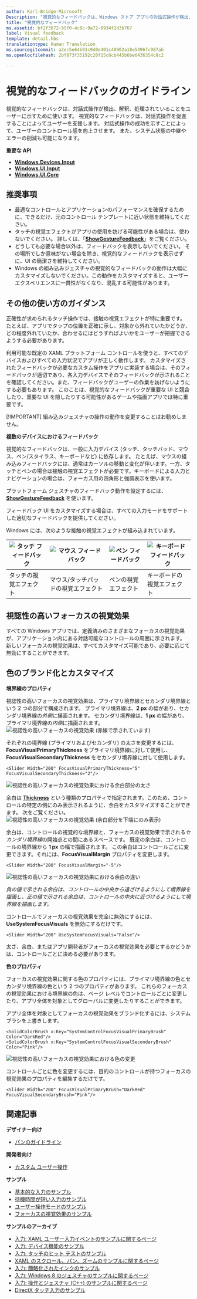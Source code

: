 ```yaml
---
author: Karl-Bridge-Microsoft
Description: "視覚的なフィードバックは、Windows ストア アプリの対話式操作が検出、解釈、処理されていることをユーザーに示すために使います。"
title: "視覚的なフィードバック"
ms.assetid: bf2f3672-95f0-4c8c-9a72-0934f2d3b767
label: Visual feedback
template: detail.hbs
translationtype: Human Translation
ms.sourcegitcommit: a2ec5e64b91c9d0e401c48902a18e5496fc987ab
ms.openlocfilehash: 2bf873f35192c20f15c6cb445b6be6436354c8c2

---
```


# 視覚的なフィードバックのガイドライン

視覚的なフィードバックは、対話式操作が検出、解釈、処理されていることをユーザーに示すために使います。 視覚的なフィードバックは、対話式操作を促進することによってユーザーを支援します。 対話式操作の成功を示すことによって、ユーザーのコントロール感を向上させます。 また、システム状態の中継やエラーの削減も可能になります。

**重要な API**

-   [**Windows.Devices.Input**](https://msdn.microsoft.com/library/windows/apps/br225648)
-   [**Windows.UI.Input**](https://msdn.microsoft.com/library/windows/apps/br242084)
-   [**Windows.UI.Core**](https://msdn.microsoft.com/library/windows/apps/br208383)

## 推奨事項

-   最適なコントロールとアプリケーションのパフォーマンスを確保するために、できるだけ、元のコントロール テンプレートに近い状態を維持してください。
-   タッチの視覚エフェクトがアプリの使用を妨げる可能性がある場合は、使わないでください。 詳しくは、「[**ShowGestureFeedback**](https://msdn.microsoft.com/library/windows/apps/br241969)」をご覧ください。
-   どうしても必要な場合以外は、フィードバックを表示しないでください。 その場所でしか意味がない場合を除き、視覚的なフィードバックを表示せずに、UI の簡潔さを維持してください。
-   Windows の組み込みジェスチャの視覚的なフィードバックの動作は大幅にカスタマイズしないでください。この動作をカスタマイズすると、ユーザー エクスペリエンスに一貫性がなくなり、混乱する可能性があります。

## その他の使い方のガイダンス

正確性が求められるタッチ操作では、接触の視覚エフェクトが特に重要です。 たとえば、アプリでタップの位置を正確に示し、対象から外れていたかどうか、どの程度外れていたか、合わせるにはどうすればよいかをユーザーが把握できるようする必要があります。

利用可能な既定の XAML プラットフォーム コントロールを使うと、すべてのデバイスおよびすべての入力状況でアプリが正しく動作します。 カスタマイズされたフィードバックが必要なカスタム操作をアプリに実装する場合は、そのフィードバックが適切であり、各入力デバイスでそのフィードバックが示されることを確認してください。また、フィードバックがユーザーの作業を妨げないようにする必要もあります。 このことは、視覚的なフィードバックが重要な UI と競合したり、重要な UI を隠したりする可能性があるゲームや描画アプリでは特に重要です。

[!IMPORTANT] 組み込みジェスチャの操作の動作を変更することはお勧めしません。 

**複数のデバイスにおけるフィードバック**

視覚的なフィードバックは、一般に入力デバイス (タッチ、タッチバッド、マウス、ペン/スタイラス、キーボードなど) に依存します。 たとえば、マウスの組み込みフィードバックには、通常はカーソルの移動と変化が伴います。一方、タッチとペンの場合は接触の視覚エフェクトが必要です。キーボードによる入力とナビゲーションの場合は、フォーカス用の四角形と強調表示を使います。

プラットフォーム ジェスチャのフィードバック動作を設定するには、[**ShowGestureFeedback**](https://msdn.microsoft.com/library/windows/apps/br241969) を使います。

フィードバック UI をカスタマイズする場合は、すべての入力モードをサポートした適切なフィードバックを提供してください。

Windows には、次のような接触の視覚エフェクトが組み込まれています。

| ![タッチ フィードバック](images/TouchFeedback.png) | ![マウス フィードバック](images/MouseFeedback.png) | ![ペン フィードバック](images/PenFeedback.png) | ![キーボード フィードバック](images/KeyboardFeedback.png) |
| --- | --- | --- | --- |
| タッチの視覚エフェクト | マウス/タッチパッドの視覚エフェクト | ペンの視覚エフェクト | キーボードの視覚エフェクト |

## 視認性の高いフォーカスの視覚効果

すべての Windows アプリでは、定義済みのさまざまなフォーカスの視覚効果が、アプリケーション内にある対話可能なコントロールの周囲に示されます。 新しいフォーカスの視覚効果は、すべてカスタマイズ可能であり、必要に応じて無効にすることができます。

## 色のブランド化とカスタマイズ

**境界線のプロパティ**

視認性の高いフォーカスの視覚効果は、プライマリ境界線とセカンダリ境界線という 2 つの部分で構成されます。 プライマリ境界線は、**2 px** の幅があり、セカンダリ境界線の*外側*に描画されます。 セカンダリ境界線は、**1 px** の幅があり、プライマリ境界線の*内側*に描画されます。
![視認性の高いフォーカスの視覚効果 (赤線で示されています)](images/FocusRectRedlines.png)

それぞれの境界線 (プライマリおよびセカンダリ) の太さを変更するには、**FocusVisualPrimaryThickness** をプライマリ境界線に対して使用し、 **FocusVisualSecondaryThickness** をセカンダリ境界線に対して使用します。
```XAML
<Slider Width="200" FocusVisualPrimaryThickness="5" FocusVisualSecondaryThickness="2"/>
```
![視認性の高いフォーカスの視覚効果における余白部分の太さ](images/FocusMargin.png)

余白は [**Thickness**](https://msdn.microsoft.com/library/system.windows.thickness) という種類のプロパティで指定されます。このため、コントロールの特定の側にのみ表示されるように、余白をカスタマイズすることができます。 次をご覧ください。![視認性の高いフォーカスの視覚効果 (余白部分を下端にのみ表示)](images/FocusThicknessSide.png)

余白は、コントロールの視覚的な境界線と、フォーカスの視覚効果で示される*セカンダリ境界線*の開始点との間にあるスペースです。 既定の余白は、コントロールの境界線から **1 px** の幅で描画されます。 この余白はコントロールごとに変更できます。それには、**FocusVisualMargin** プロパティを変更します。
```XAML
<Slider Width="200" FocusVisualMargin="-5"/>
```
![視認性の高いフォーカスの視覚効果における余白の違い](images/FocusPlusMinusMargin.png)

*負の値で示される余白は、コントロールの中央から遠ざけるようにして境界線を描画し、正の値で示される余白は、コントロールの中央に近づけるようにして境界線を描画します。*

コントロールでフォーカスの視覚効果を完全に無効にするには、**UseSystemFocusVisuals** を無効にするだけです。
```XAML
<Slider Width="200" UseSystemFocusVisuals="False"/>
```

太さ、余白、またはアプリ開発者がフォーカスの視覚効果を必要とするかどうかは、コントロールごとに決める必要があります。

**色のプロパティ**

フォーカスの視覚効果に関する色のプロパティには、プライマリ境界線の色とセカンダリ境界線の色という 2 つのプロパティがあります。 これらのフォーカスの視覚効果における境界線の色は、ページ レベルでコントロールごとに変更したり、アプリ全体を対象としてグローバルに変更したりすることができます。

アプリ全体を対象としてフォーカスの視覚効果をブランド化するには、システム ブラシを上書きします。
```XAML
<SolidColorBrush x:Key="SystemControlFocusVisualPrimaryBrush" Color="DarkRed"/>
<SolidColorBrush x:Key="SystemControlFocusVisualSecondaryBrush" Color="Pink"/>
```
![視認性の高いフォーカスの視覚効果における色の変更](images/FocusRectColorChanges.png)

コントロールごとに色を変更するには、目的のコントロールが持つフォーカスの視覚効果のプロパティを編集するだけです。
```XAML
<Slider Width="200" FocusVisualPrimaryBrush="DarkRed" FocusVisualSecondaryBrush="Pink"/>
```

## 関連記事

**デザイナー向け**
* [パンのガイドライン](guidelines-for-panning.md)

**開発者向け**
* [カスタム ユーザー操作](https://msdn.microsoft.com/library/windows/apps/mt185599)

**サンプル**
* [基本的な入力のサンプル](http://go.microsoft.com/fwlink/p/?LinkID=620302)
* [待機時間が短い入力のサンプル](http://go.microsoft.com/fwlink/p/?LinkID=620304)
* [ユーザー操作モードのサンプル](http://go.microsoft.com/fwlink/p/?LinkID=619894)
* [フォーカスの視覚効果のサンプル](http://go.microsoft.com/fwlink/p/?LinkID=619895)

**サンプルのアーカイブ**
* [入力: XAML ユーザー入力イベントのサンプルに関するページ](http://go.microsoft.com/fwlink/p/?linkid=226855)
* [入力: デバイス機能のサンプル](http://go.microsoft.com/fwlink/p/?linkid=231530)
* [入力: タッチのヒット テストのサンプル](http://go.microsoft.com/fwlink/p/?linkid=231590)
* [XAML のスクロール、パン、ズームのサンプルに関するページ](http://go.microsoft.com/fwlink/p/?linkid=251717)
* [入力: 簡略化されたインクのサンプル](http://go.microsoft.com/fwlink/p/?linkid=246570)
* [入力: Windows 8 のジェスチャのサンプルに関するページ](http://go.microsoft.com/fwlink/p/?LinkId=264995)
* [入力: 操作とジェスチャ (C++) のサンプルに関するページ](http://go.microsoft.com/fwlink/p/?linkid=231605)
* [DirectX タッチ入力のサンプル](http://go.microsoft.com/fwlink/p/?LinkID=231627)
 

 



<!--HONumber=Jul16_HO1-->


